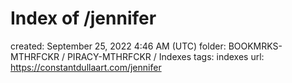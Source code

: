 # Index of /jennifer

created: September 25, 2022 4:46 AM (UTC)
folder: BOOKMRKS-MTHRFCKR / PIRACY-MTHRFCKR / Indexes
tags: indexes
url: https://constantdullaart.com/jennifer